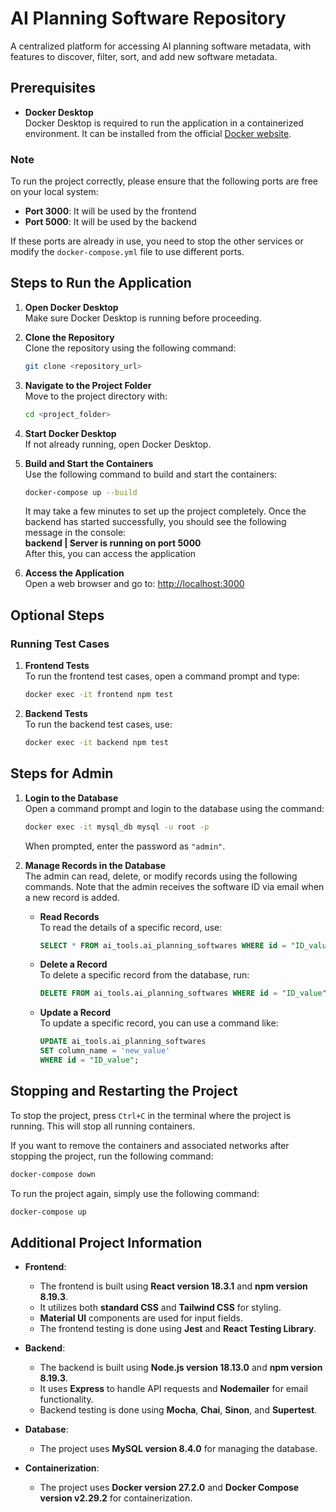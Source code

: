 # AI Planning Software Repository

A centralized platform for accessing AI planning software metadata, with features to discover, filter, sort, and add new software metadata.

## Prerequisites

- **Docker Desktop**  
  Docker Desktop is required to run the application in a containerized environment. It can be installed from the official [Docker website](https://docs.docker.com/desktop/).

### Note

To run the project correctly, please ensure that the following ports are free on your local system:

- **Port 3000**: It will be used by the frontend 
- **Port 5000**: It will be used by the backend

If these ports are already in use, you need to stop the other services or modify the `docker-compose.yml` file to use different ports.

## Steps to Run the Application

1. **Open Docker Desktop**  
   Make sure Docker Desktop is running before proceeding.

2. **Clone the Repository**  
   Clone the repository using the following command:  
   ```bash
   git clone <repository_url>
   ```

3. **Navigate to the Project Folder**  
   Move to the project directory with:  
   ```bash
   cd <project_folder>
   ```

4. **Start Docker Desktop**  
   If not already running, open Docker Desktop.

5. **Build and Start the Containers**  
   Use the following command to build and start the containers:  
   ```bash
   docker-compose up --build
   ``` 
   It may take a few minutes to set up the project completely. Once the backend has started successfully, you should see the following message in the console:  
   **backend  | Server is running on port 5000**  
   After this, you can access the application

6. **Access the Application**  
   Open a web browser and go to: [http://localhost:3000](http://localhost:3000)

## Optional Steps

### Running Test Cases

1. **Frontend Tests**  
   To run the frontend test cases, open a command prompt and type:  
   ```bash
   docker exec -it frontend npm test
   ```

2. **Backend Tests**  
   To run the backend test cases, use:  
   ```bash
   docker exec -it backend npm test
   ```

## Steps for Admin

1. **Login to the Database**  
   Open a command prompt and login to the database using the command:  
   ```bash
   docker exec -it mysql_db mysql -u root -p
   ```  
   When prompted, enter the password as `"admin"`.

2. **Manage Records in the Database**  
   The admin can read, delete, or modify records using the following commands. Note that the admin receives the software ID via email when a new record is added.

   - **Read Records**  
     To read the details of a specific record, use:  
     ```sql
     SELECT * FROM ai_tools.ai_planning_softwares WHERE id = "ID_value"\G
     ```

   - **Delete a Record**  
     To delete a specific record from the database, run:  
     ```sql
     DELETE FROM ai_tools.ai_planning_softwares WHERE id = "ID_value";
     ```

   - **Update a Record**  
     To update a specific record, you can use a command like:  
     ```sql
     UPDATE ai_tools.ai_planning_softwares
     SET column_name = 'new_value'
     WHERE id = "ID_value";
     ```

## Stopping and Restarting the Project

To stop the project, press `Ctrl+C` in the terminal where the project is running. This will stop all running containers.

If you want to remove the containers and associated networks after stopping the project, run the following command:
```bash
docker-compose down
```
To run the project again, simply use the following command:
```bash
docker-compose up
```


## Additional Project Information

- **Frontend**: 
   - The frontend is built using **React version 18.3.1** and **npm version 8.19.3**.
   - It utilizes both **standard CSS** and **Tailwind CSS** for styling.
   - **Material UI** components are used for input fields.
   - The frontend testing is done using **Jest** and **React Testing Library**.

- **Backend**: 
   - The backend is built using **Node.js version 18.13.0** and **npm version 8.19.3**.
   - It uses **Express** to handle API requests and **Nodemailer** for email functionality.
   - Backend testing is done using **Mocha**, **Chai**, **Sinon**, and **Supertest**.

- **Database**: 
   - The project uses **MySQL version 8.4.0** for managing the database.

- **Containerization**: 
   - The project uses **Docker version 27.2.0** and **Docker Compose version v2.29.2** for containerization.

